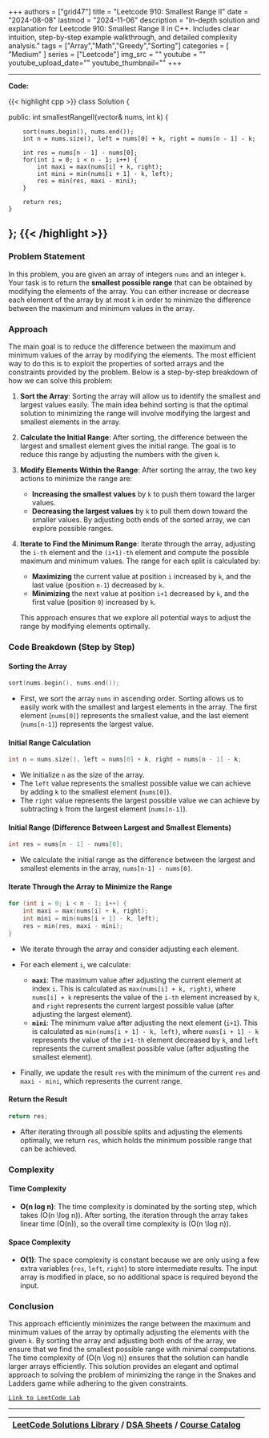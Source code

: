 
+++
authors = ["grid47"]
title = "Leetcode 910: Smallest Range II"
date = "2024-08-08"
lastmod = "2024-11-06"
description = "In-depth solution and explanation for Leetcode 910: Smallest Range II in C++. Includes clear intuition, step-by-step example walkthrough, and detailed complexity analysis."
tags = ["Array","Math","Greedy","Sorting"]
categories = [
    "Medium"
]
series = ["Leetcode"]
img_src = ""
youtube = ""
youtube_upload_date=""
youtube_thumbnail=""
+++



---
**Code:**

{{< highlight cpp >}}
class Solution {

public:
    int smallestRangeII(vector<int>& nums, int k) {
        
        sort(nums.begin(), nums.end());
        int n = nums.size(), left = nums[0] + k, right = nums[n - 1] - k;
        
        int res = nums[n - 1] - nums[0];
        for(int i = 0; i < n - 1; i++) {
            int maxi = max(nums[i] + k, right);
            int mini = min(nums[i + 1] - k, left);
            res = min(res, maxi - mini);
        }
        
        return res;
    }
    
};
{{< /highlight >}}
---

### Problem Statement

In this problem, you are given an array of integers `nums` and an integer `k`. Your task is to return the **smallest possible range** that can be obtained by modifying the elements of the array. You can either increase or decrease each element of the array by at most `k` in order to minimize the difference between the maximum and minimum values in the array.

### Approach

The main goal is to reduce the difference between the maximum and minimum values of the array by modifying the elements. The most efficient way to do this is to exploit the properties of sorted arrays and the constraints provided by the problem. Below is a step-by-step breakdown of how we can solve this problem:

1. **Sort the Array**: 
   Sorting the array will allow us to identify the smallest and largest values easily. The main idea behind sorting is that the optimal solution to minimizing the range will involve modifying the largest and smallest elements in the array.

2. **Calculate the Initial Range**: 
   After sorting, the difference between the largest and smallest element gives the initial range. The goal is to reduce this range by adjusting the numbers with the given `k`.

3. **Modify Elements Within the Range**:
   After sorting the array, the two key actions to minimize the range are:
   - **Increasing the smallest values** by `k` to push them toward the larger values.
   - **Decreasing the largest values** by `k` to pull them down toward the smaller values.
   By adjusting both ends of the sorted array, we can explore possible ranges.

4. **Iterate to Find the Minimum Range**: 
   Iterate through the array, adjusting the `i-th` element and the `(i+1)-th` element and compute the possible maximum and minimum values. The range for each split is calculated by:
   - **Maximizing** the current value at position `i` increased by `k`, and the last value (position `n-1`) decreased by `k`.
   - **Minimizing** the next value at position `i+1` decreased by `k`, and the first value (position `0`) increased by `k`.

   This approach ensures that we explore all potential ways to adjust the range by modifying elements optimally.

### Code Breakdown (Step by Step)

#### **Sorting the Array**

```cpp
sort(nums.begin(), nums.end());
```
- First, we sort the array `nums` in ascending order. Sorting allows us to easily work with the smallest and largest elements in the array. The first element (`nums[0]`) represents the smallest value, and the last element (`nums[n-1]`) represents the largest value.

#### **Initial Range Calculation**

```cpp
int n = nums.size(), left = nums[0] + k, right = nums[n - 1] - k;
```
- We initialize `n` as the size of the array.
- The `left` value represents the smallest possible value we can achieve by adding `k` to the smallest element (`nums[0]`).
- The `right` value represents the largest possible value we can achieve by subtracting `k` from the largest element (`nums[n-1]`).

#### **Initial Range (Difference Between Largest and Smallest Elements)**

```cpp
int res = nums[n - 1] - nums[0];
```
- We calculate the initial range as the difference between the largest and smallest elements in the array, `nums[n-1] - nums[0]`.

#### **Iterate Through the Array to Minimize the Range**

```cpp
for (int i = 0; i < n - 1; i++) {
    int maxi = max(nums[i] + k, right);
    int mini = min(nums[i + 1] - k, left);
    res = min(res, maxi - mini);
}
```
- We iterate through the array and consider adjusting each element.
- For each element `i`, we calculate:
  - **`maxi`**: The maximum value after adjusting the current element at index `i`. This is calculated as `max(nums[i] + k, right)`, where `nums[i] + k` represents the value of the `i-th` element increased by `k`, and `right` represents the current largest possible value (after adjusting the largest element).
  - **`mini`**: The minimum value after adjusting the next element (`i+1`). This is calculated as `min(nums[i + 1] - k, left)`, where `nums[i + 1] - k` represents the value of the `i+1-th` element decreased by `k`, and `left` represents the current smallest possible value (after adjusting the smallest element).

- Finally, we update the result `res` with the minimum of the current `res` and `maxi - mini`, which represents the current range.

#### **Return the Result**

```cpp
return res;
```
- After iterating through all possible splits and adjusting the elements optimally, we return `res`, which holds the minimum possible range that can be achieved.

### Complexity

#### **Time Complexity**

- **O(n log n)**: The time complexity is dominated by the sorting step, which takes \(O(n \log n)\). After sorting, the iteration through the array takes linear time \(O(n)\), so the overall time complexity is \(O(n \log n)\).

#### **Space Complexity**

- **O(1)**: The space complexity is constant because we are only using a few extra variables (`res`, `left`, `right`) to store intermediate results. The input array is modified in place, so no additional space is required beyond the input.

### Conclusion

This approach efficiently minimizes the range between the maximum and minimum values of the array by optimally adjusting the elements with the given `k`. By sorting the array and adjusting both ends of the array, we ensure that we find the smallest possible range with minimal computations. The time complexity of \(O(n \log n)\) ensures that the solution can handle larger arrays efficiently. This solution provides an elegant and optimal approach to solving the problem of minimizing the range in the Snakes and Ladders game while adhering to the given constraints.

[`Link to LeetCode Lab`](https://leetcode.com/problems/smallest-range-ii/description/)

---

| [LeetCode Solutions Library](https://grid47.xyz/leetcode/) / [DSA Sheets](https://grid47.xyz/sheets/) / [Course Catalog](https://grid47.xyz/courses/) |
| --- |
